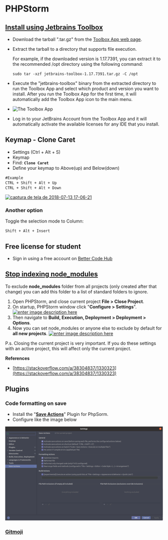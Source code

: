 # PHPStorm

## [Install using Jetbrains Toolbox](https://www.jetbrains.com/help/phpstorm/installation-guide.html#toolbox)

* Download the tarball ".tar.gz" from the [Toolbox App web page](https://www.jetbrains.com/toolbox/app/).
* Extract the tarball to a directory that supports file execution.

  For example, if the downloaded version is 1.17.7391, you can extract it to the recommended /opt directory using the following command:

  ```text
  sudo tar -xzf jetbrains-toolbox-1.17.7391.tar.gz -C /opt
  ```

* Execute the "jetbrains-toolbox" binary from the extracted directory to run the Toolbox App and select which product and version you want to install. After you run the Toolbox App for the first time, it will automatically add the Toolbox App icon to the main menu.
* ![The Toolbox App](https://www.jetbrains.com/help/img/idea/2020.3/ps_toolbox_app_lin.png)
* Log in to your JetBrains Account from the Toolbox App and it will automatically activate the available licenses for any IDE that you install.

## Keymap - Clone Caret

* Settings  \(Ctrl + Alt + S\)
* Keymap 
* Find: **`Clone Caret`**
* Define your keymap to Above\(up\) and Below\(down\)

```text
#Example
CTRL + Shift + Alt + Up
CTRL + Shift + Alt + Down
```

[![captura de tela de 2018-07-13 17-06-21](https://user-images.githubusercontent.com/3949238/42711801-b3f5018e-86bf-11e8-801a-704d7aaa942a.png)](https://user-images.githubusercontent.com/3949238/42711801-b3f5018e-86bf-11e8-801a-704d7aaa942a.png)

### Another option

Toggle the selection mode to Column:

```text
Shift + Alt + Insert
```

## Free license for student

* Sign in using a free account on [Better Code Hub](https://bettercodehub.com/pricing)

## [Stop indexing node\_modules](https://stackoverflow.com/questions/18514438/ignore-node-modules-in-webstorm-when-using-navigation-pop-up#:~:text=In%20Webstorm%208%2C%20you%20need,will%20then%20work%20as%20before.)

To exclude **node\_modules** folder from all projects \(only created after that change\) you can add this folder to a list of standard folders to ignore.

1. Open PHPStorm, and close current project **File &gt; Close Project**.
2. On startup, PHPStorm window click "**Configure &gt; Settings**". [![enter image description here](https://i.stack.imgur.com/nvKlG.png)](https://i.stack.imgur.com/nvKlG.png)
3. Then navigate to **Build, Execution, Deployment &gt; Deployment &gt; Options**.
4. Now you can set node\_modules or anyone else to exclude by default for **all new projects**. [![enter image description here](https://i.stack.imgur.com/RxtXg.png)](https://i.stack.imgur.com/RxtXg.png)

P.s. Closing the current project is very important. If you do these settings with an active project, this will affect only the current project.

**References**

* [https://stackoverflow.com/a/38304837/1330323](https://stackoverflow.com/a/38304837/1330323)

## Plugins

### Code formatting on save

* Install the "[**Save Actions**](https://plugins.jetbrains.com/plugin/7642-save-actions)" Plugin for PhpSorm.
* Configure like the image below

![](../../../.gitbook/assets/captura-de-tela-de-2020-12-15-03-14-12.png)

### [Gitmoji](https://plugins.jetbrains.com/plugin/10315-gitmoji)



